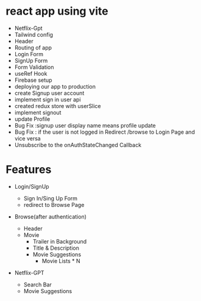 

# react app using vite 

- Netflix-Gpt 
- Tailwind config
- Header
- Routing  of app
- Login Form
- SignUp Form
- Form Validation
- useRef Hook
- Firebase setup
- deploying our app to production
- create Signup user account
- implement sign in user api
- created redux store with userSlice
- implement signout 
- update Profile
- Bug Fix :signup user display name means profile update
- Bug Fix : if the user is not logged in Redirect /browse to Login Page and vice versa  
- Unsubscribe to the onAuthStateChanged Callback 

# Features 

- Login/SignUp
  - Sign In/Sing Up Form
  - redirect to Browse Page

- Browse(after authentication)
  - Header 
  - Movie
    - Trailer in Background
    - Title & Description
    - Movie Suggestions
      - Movie Lists * N

- Netflix-GPT
  - Search Bar 
  - Movie Suggestions 
